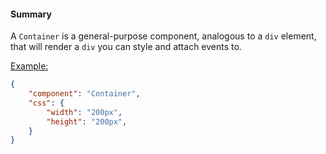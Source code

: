 #### Summary

A `Container` is a general-purpose component, analogous to a `div` element, that will render a `div` you can style and attach events to.

<u>Example:</u>

```JSON
{
	"component": "Container",
	"css": {
        "width": "200px",
        "height": "200px",
	}
}
```
